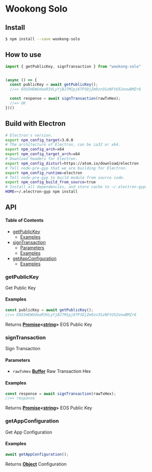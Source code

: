 # Wookong Solo

## Install

```bash
$ npm install --save wookong-solo
```

## How to use

```js
import { getPublicKey, signTransaction } from "wookong-solo"


(async () => {
  const publicKey = await getPublicKey();
  //=> EOS5HEWUdoeR3VLyYjBJ7M1pj6TP3DjZm9zn3SzNFtU52onwBMZr6

  const response = await signTransaction(rawTxHex);
  //=> OK
})()
```

## Build with Electron

```bash
# Electron's version.
export npm_config_target=3.0.0
# The architecture of Electron, can be ia32 or x64.
export npm_config_arch=x64
export npm_config_target_arch=x64
# Download headers for Electron.
export npm_config_disturl=https://atom.io/download/electron
# Tell node-pre-gyp that we are building for Electron.
export npm_config_runtime=electron
# Tell node-pre-gyp to build module from source code.
export npm_config_build_from_source=true
# Install all dependencies, and store cache to ~/.electron-gyp.
HOME=~/.electron-gyp npm install
```

## API

<!-- Generated by documentation.js. Update this documentation by updating the source code. -->

#### Table of Contents

-   [getPublicKey](#getpublickey)
    -   [Examples](#examples)
-   [signTransaction](#signtransaction)
    -   [Parameters](#parameters)
    -   [Examples](#examples-1)
-   [getAppConfiguration](#getappconfiguration)
    -   [Examples](#examples-2)

### getPublicKey

Get Public Key

#### Examples

```javascript
const publicKey = await getPublicKey();
//=> EOS5HEWUdoeR3VLyYjBJ7M1pj6TP3DjZm9zn3SzNFtU52onwBMZr6
```

Returns **[Promise](https://developer.mozilla.org/docs/Web/JavaScript/Reference/Global_Objects/Promise)&lt;[string](https://developer.mozilla.org/docs/Web/JavaScript/Reference/Global_Objects/String)>** EOS Public Key

### signTransaction

Sign Transaction

#### Parameters

-   `rawTxHex` **[Buffer](https://nodejs.org/api/buffer.html)** Raw Transaction Hex

#### Examples

```javascript
const response = await signTransaction(rawTxHex);
//=> response
```

Returns **[Promise](https://developer.mozilla.org/docs/Web/JavaScript/Reference/Global_Objects/Promise)&lt;[string](https://developer.mozilla.org/docs/Web/JavaScript/Reference/Global_Objects/String)>** EOS Public Key

### getAppConfiguration

Get App Configuration

#### Examples

```javascript
await getAppConfiguration();
```

Returns **[Object](https://developer.mozilla.org/docs/Web/JavaScript/Reference/Global_Objects/Object)** Configuration
